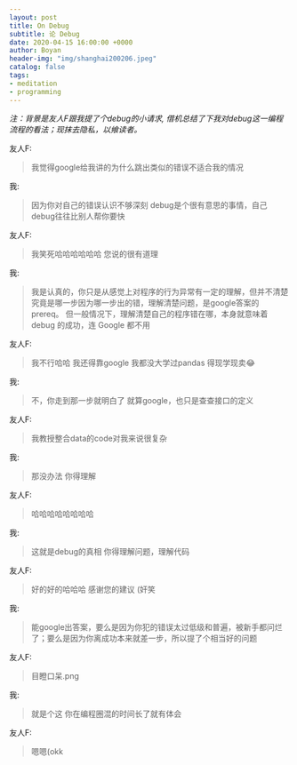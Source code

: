 ```yaml
---
layout: post
title: On Debug
subtitle: 论 Debug
date: 2020-04-15 16:00:00 +0000
author: Boyan
header-img: "img/shanghai200206.jpeg"
catalog: false
tags:
- meditation
- programming
---
```


*注：背景是友人F跟我提了个debug的小请求, 借机总结了下我对debug这一编程流程的看法；现抹去隐私，以飨读者。*

友人F:
> 我觉得google给我讲的为什么跳出类似的错误不适合我的情况

我:
> 因为你对自己的错误认识不够深刻
> debug是个很有意思的事情，自己debug往往比别人帮你要快

友人F:
> 我笑死哈哈哈哈哈哈
> 您说的很有道理

我:
> 我是认真的，你只是从感觉上对程序的行为异常有一定的理解，但并不清楚究竟是哪一步因为哪一步出的错，理解清楚问题，是google答案的prereq。
> 但一般情况下，理解清楚自己的程序错在哪，本身就意味着 debug 的成功，连 Google 都不用

友人F:
> 我不行哈哈 我还得靠google
> 我都没大学过pandas
> 得现学现卖😂

我:
> 不，你走到那一步就明白了
> 就算google，也只是查查接口的定义

友人F:
> 我教授整合data的code对我来说很复杂

我:
> 那没办法
> 你得理解

友人F:
> 哈哈哈哈哈哈哈哈

我:
> 这就是debug的真相
> 你得理解问题，理解代码

友人F:
> 好的好的哈哈哈
> 感谢您的建议 (奸笑

我:
> 能google出答案，要么是因为你犯的错误太过低级和普遍，被新手都问烂了；要么是因为你离成功本来就差一步，所以提了个相当好的问题

友人F:
> 目瞪口呆.png

我:
> 就是个这
> 你在编程圈混的时间长了就有体会

友人F:
> 嗯嗯(okk
